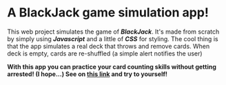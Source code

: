 # A BlackJack game simulation app!

This web project simulates the game of ***BlackJack***. It's made from scratch by simply using ***Javascript*** and a little of ***CSS*** for styling.
The cool thing is that the app simulates a real deck that throws and remove cards. 
When deck is empty, cards are re-shuffled (a simple alert notifies the user)

**With this app you can practice your card counting skills without getting arrested! (I hope...) See on [this link](https://monumental-cuchufli-cbe520.netlify.app/) and try to yourself!**
